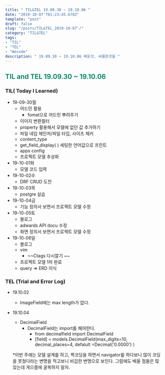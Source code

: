 ```yaml
---
title: " TIL&TEL 19.09.30 ~ 19.10.06 "
date: "2019-10-07'T01:23:45.678Z"
template: "post"
draft: false
slug: "/posts/TIL&TEL_2019-10-07'/"
category: "TIL&TEL"
tags:
- "TIL"
- "TEL"
- "Wecode"
description: " 19.09.30 ~ 19.10.06 배운것, 씨름한것들 "
---
```

<h2 style="color:rgb(9, 136, 104)">TIL and TEL 19.09.30 ~ 19.10.06 </h2>

### TIL( Today I Learned)

- 19-09-30월
  - 어드민 활용
    - fomat으로 어드민 뿌려주기
  - 이미지 변환필터 
  - property 활용해서 모델에 없던 값 추가하기
  - 파일 네임 체인저/파일 타입, 사이즈 체커 
  - content_type
  - get_field_display( ) 세팅한 언어값으로 프린트
  - apps config 
  - 프로젝트 모델 추상화
- 19-10-01화
  - 모델 코드 입력
- 19-10-02수
  - DRF CRUD 도전 
- 19-10-03목
  - postgre 실습
- 19-10-04금
  - 기능 정의서 보면서 프로젝트 모델 수정
- 19-10-05토
  - 블로그
  - adwards API docu 수정
  - 화면 정의서 보면서 프로젝트 모델 수정
- 19-10-06일
  - 블로그
  - vim
    - ~~Ctags 다시깔기 ~~
  - 프로젝트 모델 1차 완료
  - query => ERD 이식

### TEL (Trial and Error Log) 

- 19.10.02

  - ImageField에는 max length가 없다.

- 19.10.04

  - DecimalField 
    - DecimalField는 import를 해야한다. 
      - from decimalfield import DecimalField
      - [field] = models.DecimalField(max_digits=10, decimal_places=4, defalult =Decimal('0.0000') )

  

  *이번 주에는 모델 설계를 하고, 짝코딩을 하면서 navigator를 하다보니 많이 코딩을 못쳤다라는 변명을 적고보니 비겁한 변명으로 보인다. 그럼에도 배울 점들은 많았는데 게으름에 굴복하지 말자.